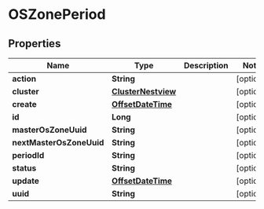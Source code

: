 # OSZonePeriod

## Properties
Name | Type | Description | Notes
------------ | ------------- | ------------- | -------------
**action** | **String** |  |  [optional]
**cluster** | [**ClusterNestview**](ClusterNestview.md) |  |  [optional]
**create** | [**OffsetDateTime**](OffsetDateTime.md) |  |  [optional]
**id** | **Long** |  |  [optional]
**masterOsZoneUuid** | **String** |  |  [optional]
**nextMasterOsZoneUuid** | **String** |  |  [optional]
**periodId** | **String** |  |  [optional]
**status** | **String** |  |  [optional]
**update** | [**OffsetDateTime**](OffsetDateTime.md) |  |  [optional]
**uuid** | **String** |  |  [optional]
